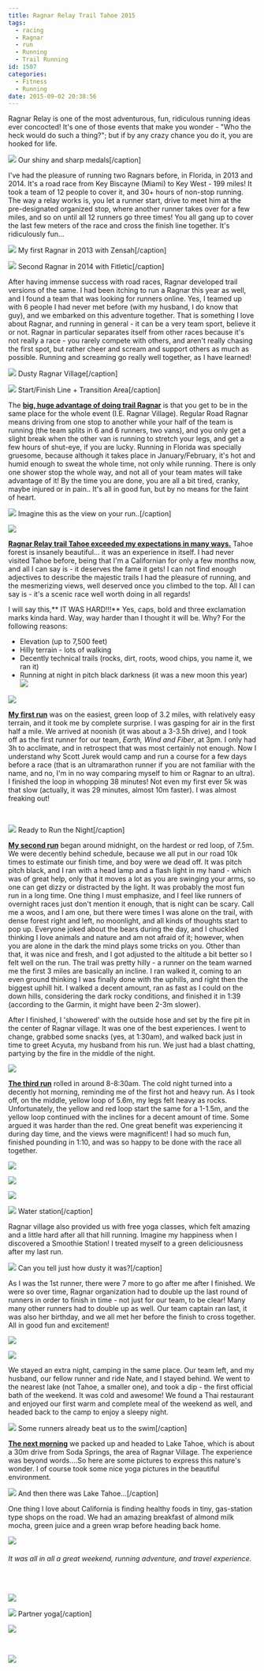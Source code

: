 ```yaml
---
title: Ragnar Relay Trail Tahoe 2015
tags:
  - racing
  - Ragnar
  - run
  - Running
  - Trail Running
id: 1507
categories:
  - Fitness
  - Running
date: 2015-09-02 20:38:56
---
```


Ragnar Relay is one of the most adventurous, fun, ridiculous running ideas ever concocted! It's one of those events that make you wonder - "Who the heck would do such a thing?"; but if by any crazy chance you do it, you are hooked for life.

![](/images/ragnar2015.jpg) Our shiny and sharp medals[/caption]

I've had the pleasure of running two Ragnars before, in Florida, in 2013 and 2014\. It's a road race from Key Biscayne (Miami) to Key West - 199 miles! It took a team of 12 people to cover it, and 30+ hours of non-stop running. The way a relay works is, you let a runner start, drive to meet him at the pre-designated organized stop, where another runner takes over for a few miles, and so on until all 12 runners go three times! You all gang up to cover the last few meters of the race and cross the finish line together. It's ridiculously fun...

![](/images/ragnar.jpg) My first Ragnar in 2013 with Zensah[/caption]

![](/images/1795759_10102589342189392_1663434598_n.jpg) Second Ragnar in 2014 with Fitletic[/caption]

After having immense success with road races, Ragnar developed trail versions of the same. I had been itching to run a Ragnar this year as well, and I found a team that was looking for runners online. Yes, I teamed up with 6 people I had never met before (with my husband, I do know that guy), and we embarked on this adventure together. That is something I love about Ragnar, and running in general - it can be a very team sport, believe it or not. Ragnar in particular separates itself from other races because it's not really a race - you rarely compete with others, and aren't really chasing the first spot, but rather cheer and scream and support others as much as possible. Running and screaming go really well together, as I have learned!

![](/images/tahoe23-e1441225077728.jpg) Dusty Ragnar Village[/caption]

![](/images/tahoe29-e1441225067919.jpg) Start/Finish Line + Transition Area[/caption]

The <span style="text-decoration: underline;">**big, huge advantage of doing trail Ragnar**</span> is that you get to be in the same place for the whole event (I.E. Ragnar Village). Regular Road Ragnar means driving from one stop to another while your half of the team is running (the team splits in 6 and 6 runners, two vans), and you only get a slight break when the other van is running to stretch your legs, and get a few hours of shut-eye, if you are lucky. Running in Florida was specially gruesome, because although it takes place in January/February, it's hot and humid enough to sweat the whole time, not only while running. There is only one shower stop the whole way, and not all of your team mates will take advantage of it! By the time you are done, you are all a bit tired, cranky, maybe injured or in pain.. It's all in good fun, but by no means for the faint of heart.

![](/images/tahoe1.jpg) Imagine this as the view on your run..[/caption]

![](/images/thaoe2.jpg)

<span style="text-decoration: underline;">**Ragnar Relay trail Tahoe exceeded my expectations in many ways.**</span> Tahoe forest is insanely beautiful... it was an experience in itself. I had never visited Tahoe before, being that I'm a Californian for only a few months now, and all I can say is - it deserves the fame it gets! I can not find enough adjectives to describe the majestic trails I had the pleasure of running, and the mesmerizing views, well deserved once you climbed to the top. All I can say is - it's a scenic race well worth doing in all regards!

I will say this,** IT WAS HARD!!!** Yes, caps, bold and three exclamation marks kinda hard. Way, way harder than I thought it will be. Why? For the following reasons:

*   Elevation (up to 7,500 feet)
*   Hilly terrain - lots of walking
*   Decently technical trails (rocks, dirt, roots, wood chips, you name it, we ran it)
*   Running at night in pitch black darkness (it was a new moon this year)
![](/images/tahoe5.jpg)

![](/images/tahoe6.jpg)

<span style="text-decoration: underline;">**My first run**</span> was on the easiest, green loop of 3.2 miles, with relatively easy terrain, and it took me by complete surprise. I was gasping for air in the first half a mile. We arrived at noonish (it was about a 3-3.5h drive), and I took off as the first runner for our team, _Earth, Wind and Fiber_, at 3pm. I only had 3h to acclimate, and in retrospect that was most certainly not enough. Now I understand why Scott Jurek would camp and run a course for a few days before a race (that is an ultramarathon runner if you are not familiar with the name, and no, I'm in no way comparing myself to him or Ragnar to an ultra). I finished the loop in whopping 38 minutes! Not even my first ever 5k was that slow (actually, it was 29 minutes, almost 10m faster). I was almost freaking out!

&nbsp;

![](/images/tahoe24-e1441224465310.jpg) Ready to Run the Night[/caption]

**<span style="text-decoration: underline;">My second run</span>** began around midnight, on the hardest or red loop, of 7.5m. We were decently behind schedule, because we all put in our road 10k times to estimate our finish time, and boy were we dead off. It was pitch pitch black, and I ran with a head lamp and a flash light in my hand - which was of great help, only that it moves a lot as you are swinging your arms, so one can get dizzy or distracted by the light. It was probably the most fun run in a long time. One thing I must emphasize, and I feel like runners of overnight races just don't mention it enough, that is night can be scary. Call me a woos, and I am one, but there were times I was alone on the trail, with dense forest right and left, no moonlight, and all kinds of thoughts start to pop up. Everyone joked about the bears during the day, and I chuckled thinking I love animals and nature and am not afraid of it; however, when you are alone in the dark the mind plays some tricks on you. Other than that, it was nice and fresh, and I got adjusted to the altitude a bit better so I felt well on the run. The trail was pretty hilly - a runner on the team warned me the first 3 miles are basically an incline. I ran walked it, coming to an even ground thinking I was finally done with the uphills, and right then the biggest uphill hit. I walked a decent amount, ran as fast as I could on the down hills, considering the dark rocky conditions, and finished it in 1:39 (according to the Garmin, it might have been 2-3m slower).

After I finished, I 'showered' with the outside hose and set by the fire pit in the center of Ragnar village. It was one of the best experiences. I went to change, grabbed some snacks (yes, at 1:30am), and walked back just in time to greet Acyuta, my husband from his run. We just had a blast chatting, partying by the fire in the middle of the night.

![](/images/tahoe15.jpg)

<span style="text-decoration: underline;">**The third run**</span> rolled in around 8-8:30am. The cold night turned into a decently hot morning, reminding me of the first hot and heavy run. As I took off, on the middle, yellow loop of 5.6m, my legs felt heavy as rocks. Unfortunately, the yellow and red loop start the same for a 1-1.5m, and the yellow loop continued with the inclines for a decent amount of time. Some argued it was harder than the red. One great benefit was experiencing it during day time, and the views were magnificent! I had so much fun, finished pounding in 1:10, and was so happy to be done with the race all together.

![](/images/tahoe16.jpg)

![](/images/tahoe18-e1441224533490.jpg)

![](/images/tahoe19-e1441224564787.jpg)

![](/images/tahoe17-e1441224578441.jpg) Water station[/caption]

Ragnar village also provided us with free yoga classes, which felt amazing and a little hard after all that hill running. Imagine my happiness when I discovered a Smoothie Station! I treated myself to a green deliciousness after my last run.

![](/images/tahoe10.jpg) Can you tell just how dusty it was?[/caption]

As I was the 1st runner, there were 7 more to go after me after I finished. We were so over time, Ragnar organization had to double up the last round of runners in order to finish in time - not just for our team, to be clear! Many many other runners had to double up as well. Our team captain ran last, it was also her birthday, and we all met her before the finish to cross together. All in good fun and excitement!

![](/images/tahoe13.jpg)

![](/images/tahoe12.jpg)

We stayed an extra night, camping in the same place. Our team left, and my husband, our fellow runner and ride Nate, and I stayed behind. We went to the nearest lake (not Tahoe, a smaller one), and took a dip - the first official bath of the weekend. It was cold and awesome! We found a Thai restaurant and enjoyed our first warm and complete meal of the weekend as well, and headed back to the camp to enjoy a sleepy night.

![](/images/tahoe14.jpg) Some runners already beat us to the swim[/caption]

<span style="text-decoration: underline;">**The next morning**</span> we packed up and headed to Lake Tahoe, which is about a 30m drive from Soda Springs, the area of Ragnar Village. The experience was beyond words....So here are some pictures to express this nature's wonder. I of course took some nice yoga pictures in the beautiful environment.

![](/images/tahoe9.jpg) And then there was Lake Tahoe...[/caption]

One thing I love about California is finding healthy foods in tiny, gas-station type shops on the road. We had an amazing breakfast of almond milk mocha, green juice and a green wrap before heading back home.

![](/images/tahoe28.jpg)

###### It was all in all a great weekend, running adventure, and travel experience.

&nbsp;

![](/images/tahoe20.jpg)

![](/images/tahoe26.jpg) Partner yoga[/caption]

![](/images/tahoe27.jpg)

&nbsp;

![](/images/tahoe25.jpg)
